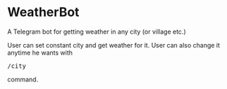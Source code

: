 # WeatherBot

A Telegram bot for getting weather in any city (or village etc.)

User can set constant city and get weather for it. User can also change it anytime he wants with <pre>/city</pre> command.
